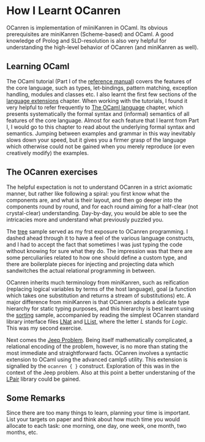 # How I Learnt OCanren 

OCanren is implementation of miiniKanren in OCaml. Its obvious prerequisites
are miniKanren (Scheme-based) and OCaml. A good knowledge of Prolog and
SLD-resolution is also very helpful for understanding the high-level behavior
of OCanren (and miniKanren as well). 


## Learning OCaml

The OCaml tutorial (Part I of the [reference manual](http://caml.inria.fr/pub/docs/manual-ocaml/)) covers the features of the core language, such as types,
let-bindings, pattern matching, exception handling, modules and classes etc. I
also learnt the first few sections of the [language extensions](http://caml.inria.fr/pub/docs/manual-ocaml/extn.html) chapter. When working with the tutorials,
I found it very helpful to refer frequently to [The OCaml language](http://caml.inria.fr/pub/docs/manual-ocaml/language.html) chapter, which presents systematically
the formal syntax and (informal) semantics of all features of the core
language. Almost for each feature that I learnt from Part I, I would go to this chapter to read about
the underlying formal syntax and semantics. Jumping between examples and grammar in this way inevitably slows down your speed, but it gives you a firmer
grasp of the language which otherwise could not be gained when you merely
reproduce (or even creatively modify) the examples.  


## The OCanren exercises

The helpful expectation is not to understand OCanren in a strict axiomatic
manner, but rather like following a spiral: you first know what the
components are, and what is their layout, and then go deeper into the
components round by round, and for each round aiming for a half-clear
(not crystal-clear) understanding. Day-by-day, you would be  able to
see the intricacies more and understand what previously puzzled you. 


The [tree](tree) sample served as my frst exposure to OCanren programming.
I dashed ahead through it to have a feel of the various language constructs,
and I had to accept the fact that sometimes I was just
typing the code without knowing for sure what they do. The impression was
that there are some perculiariies related to how one should define a custom
type, and there are boilerplate pieces for injecting and projecting data which
sandwitches the actual relational programming in between. 


OCanren inherits much terminology from miniKanren,
such as reification (replacing logical variables by terms of the host language),
goal (a function which takes one substitution and returns a stream of
substitutions) etc. A major difference from miniKanren is that OCanren adopts
a delicate type hierarchy for static typing purposes, and this hierarchy is
best learnt using the [sorting](sorting) sample, accompanied by reading the
simplest OCanren standard library interface files [LNat](https://github.com/JetBrains-Research/OCanren/blob/master/src/std/LNat.mli) and [LList](https://github.com/JetBrains-Research/OCanren/blob/master/src/std/LNat.mli), where the
letter _L_ stands for _Logic_. This was my second exercise.


Next comes the [Jeep Problem](JeepProblem). Being itself mathematically complicated, a relational
encoding of the problem, however, is no more than stating the most immediate
and straightforward facts. OCanren involves a syntactic extension to OCaml
using the advanced camlp5 utility. This extension is signalled by the
`ocanren { }` construct. Exploration of this was in the context of the Jeep
problem. Also at this point a better understaning of the [LPair](https://github.com/JetBrains-Research/OCanren/blob/master/src/std/LPair.mli) library could
be gained.


## Some Remarks


Since there are too many things to learn, planning your time is important.
List your targets on paper and think about how much time you would allocate to
each task: one morning, one day, one week, one month, two months, etc. 



